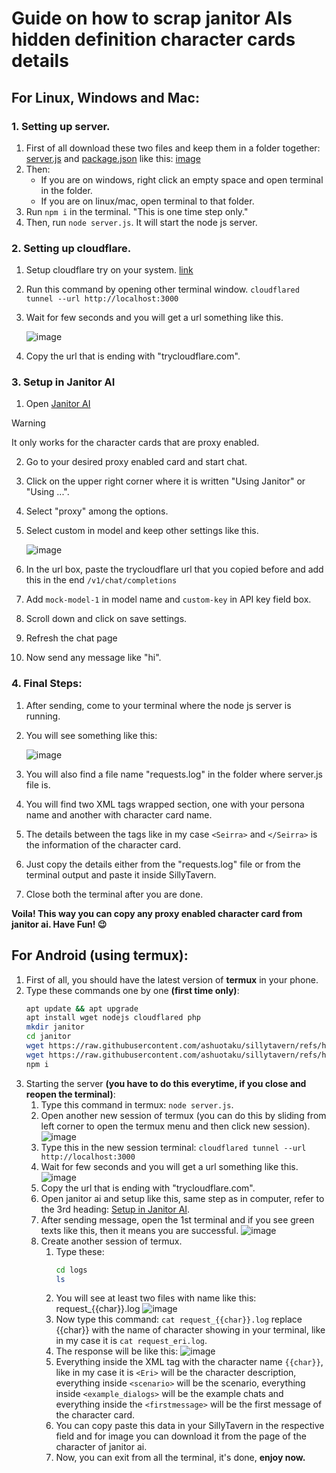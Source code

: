 # Guide on how to scrap janitor AIs hidden definition character cards details

## For Linux, Windows and Mac:

### 1. Setting up server.

1. First of all download these two files and keep them in a folder together: [server.js](../Scripts/JanitorAI/server.js) and [package.json](../Scripts/JanitorAI/package.json) like this: [image](../Images/janitorAI//janitor-scrapper.png) 
2. Then:
    - If you are on windows, right click an empty space and open terminal in the folder.
    - If you are on linux/mac, open terminal to that folder.
3. Run `npm i` in the terminal. "This is one time step only."
4. Then, run `node server.js`. It will start the node js server.

### 2. Setting up cloudflare.

1. Setup cloudflare try on your system. [link](https://developers.cloudflare.com/cloudflare-one/connections/connect-networks/do-more-with-tunnels/trycloudflare/)
2. Run this command by opening other terminal window.
    `cloudflared tunnel --url http://localhost:3000`
3. Wait for few seconds and you will get a url something like this.

    ![image](../Images/janitorAI/trycloudflare.png)
4. Copy the url that is ending with "trycloudflare.com".

### 3. Setup in Janitor AI

1. Open [Janitor AI](https://janitorai.com/)

> [!WARNING]
> It only works for the character cards that are proxy enabled.

2. Go to your desired proxy enabled card and start chat.
3. Click on the upper right corner where it is written "Using Janitor" or "Using ...".
4. Select "proxy" among the options.
5. Select custom in model and keep other settings like this.

    ![image](../Images/janitorAI/janitor-proxy.png)
6. In the url box, paste the trycloudflare url that you copied before and add this in the end `/v1/chat/completions`
7. Add `mock-model-1` in model name and `custom-key` in API key field box.
8. Scroll down and click on save settings.
9. Refresh the chat page
10. Now send any message like "hi".

### 4. Final Steps:

1. After sending, come to your terminal where the node js server is running.
2. You will see something like this:

    ![image](../Images/janitorAI/janitor-output.png)
3. You will also find a file name "requests.log" in the folder where server.js file is.
4. You will find two XML tags wrapped section, one with your persona name and another with character card name.
5. The details between the tags like in my case `<Seirra>` and `</Seirra>` is the information of the character card.
6. Just copy the details either from the "requests.log" file or from the terminal output and paste it inside SillyTavern.
7. Close both the terminal after you are done.

**Voila! This way you can copy any proxy enabled character card from janitor ai. Have Fun! 😉**

## For Android (using termux):

1. First of all, you should have the latest version of **termux** in your phone.
2. Type these commands one by one **(first time only)**:
    ```bash
    apt update && apt upgrade
    apt install wget nodejs cloudflared php
    mkdir janitor
    cd janitor
    wget https://raw.githubusercontent.com/ashuotaku/sillytavern/refs/heads/main/Scripts/JanitorAI/server.js
    wget https://raw.githubusercontent.com/ashuotaku/sillytavern/refs/heads/main/Scripts/JanitorAI/package.json
    npm i
    ```
3. Starting the server **(you have to do this everytime, if you close and reopen the terminal)**:
    1. Type this command in termux: `node server.js`.
    2. Open another new session of termux (you can do this by sliding from left corner to open the termux menu and then click new session). 
    ![image](../Images/janitorAI/termux_new.jpg)    
    3. Type this in the new session terminal: `cloudflared tunnel --url http://localhost:3000`
    4. Wait for few seconds and you will get a url something like this.
    ![image](../Images/janitorAI/cloudflared_termux.jpg)
    5. Copy the url that is ending with "trycloudflare.com".
    6. Open janitor ai and setup like this, same step as in computer, refer to the 3rd heading: [Setup in Janitor AI](#3-setup-in-janitor-ai).
    7. After sending message, open the 1st terminal and if you see green texts like this, then it means you are successful.
    ![image](../Images/janitorAI/green-text.jpg)
    8. Create another session of termux.
        1. Type these:
            ```bash
            cd logs
            ls
            ```
        2. You will see at least two files with name like this: request_{{char}}.log
        ![image](../Images/janitorAI/files-termux.jpg)
        3. Now type this command: `cat request_{{char}}.log` replace {{char}} with the name of character showing in your terminal, like in my case it is `cat request_eri.log`.
        4. The response will be like this:
        ![image](../Images/janitorAI/termux-response.jpg|width=100)
        5. Everything inside the XML tag with the character name `{{char}}`, like in my case it is `<Eri>` will be the character description, everything inside `<scenario>` will be the scenario, everything inside `<example_dialogs>` will be the example chats and everything inside the `<firstmessage>` will be the first message of the character card.
        6. You can copy paste this data in your SillyTavern in the respective field and for image you can download it from the page of the character of janitor ai.
        7. Now, you can exit from all the terminal, it's done, **enjoy now.**

